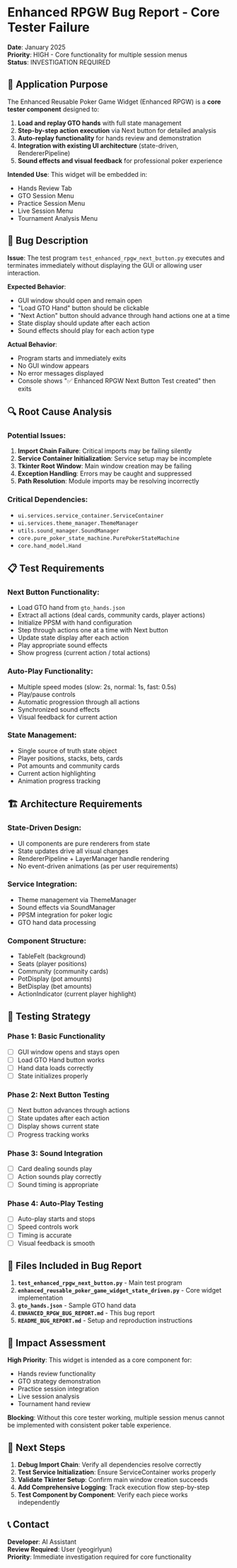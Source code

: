 # Enhanced RPGW Bug Report - Core Tester Failure
**Date**: January 2025  
**Priority**: HIGH - Core functionality for multiple session menus  
**Status**: INVESTIGATION REQUIRED  

## 🎯 **Application Purpose**

The Enhanced Reusable Poker Game Widget (Enhanced RPGW) is a **core tester component** designed to:

1. **Load and replay GTO hands** with full state management
2. **Step-by-step action execution** via Next button for detailed analysis
3. **Auto-replay functionality** for hands review and demonstration
4. **Integration with existing UI architecture** (state-driven, RendererPipeline)
5. **Sound effects and visual feedback** for professional poker experience

**Intended Use**: This widget will be embedded in:
- Hands Review Tab
- GTO Session Menu  
- Practice Session Menu
- Live Session Menu
- Tournament Analysis Menu

## 🐛 **Bug Description**

**Issue**: The test program `test_enhanced_rpgw_next_button.py` executes and terminates immediately without displaying the GUI or allowing user interaction.

**Expected Behavior**: 
- GUI window should open and remain open
- "Load GTO Hand" button should be clickable
- "Next Action" button should advance through hand actions one at a time
- State display should update after each action
- Sound effects should play for each action type

**Actual Behavior**:
- Program starts and immediately exits
- No GUI window appears
- No error messages displayed
- Console shows "✅ Enhanced RPGW Next Button Test created" then exits

## 🔍 **Root Cause Analysis**

### **Potential Issues**:

1. **Import Chain Failure**: Critical imports may be failing silently
2. **Service Container Initialization**: Service setup may be incomplete
3. **Tkinter Root Window**: Main window creation may be failing
4. **Exception Handling**: Errors may be caught and suppressed
5. **Path Resolution**: Module imports may be resolving incorrectly

### **Critical Dependencies**:
- `ui.services.service_container.ServiceContainer`
- `ui.services.theme_manager.ThemeManager` 
- `utils.sound_manager.SoundManager`
- `core.pure_poker_state_machine.PurePokerStateMachine`
- `core.hand_model.Hand`

## 📋 **Test Requirements**

### **Next Button Functionality**:
- Load GTO hand from `gto_hands.json`
- Extract all actions (deal cards, community cards, player actions)
- Initialize PPSM with hand configuration
- Step through actions one at a time with Next button
- Update state display after each action
- Play appropriate sound effects
- Show progress (current action / total actions)

### **Auto-Play Functionality**:
- Multiple speed modes (slow: 2s, normal: 1s, fast: 0.5s)
- Play/pause controls
- Automatic progression through all actions
- Synchronized sound effects
- Visual feedback for current action

### **State Management**:
- Single source of truth state object
- Player positions, stacks, bets, cards
- Pot amounts and community cards
- Current action highlighting
- Animation progress tracking

## 🏗️ **Architecture Requirements**

### **State-Driven Design**:
- UI components are pure renderers from state
- State updates drive all visual changes
- RendererPipeline + LayerManager handle rendering
- No event-driven animations (as per user requirements)

### **Service Integration**:
- Theme management via ThemeManager
- Sound effects via SoundManager
- PPSM integration for poker logic
- GTO hand data processing

### **Component Structure**:
- TableFelt (background)
- Seats (player positions)
- Community (community cards)
- PotDisplay (pot amounts)
- BetDisplay (bet amounts)
- ActionIndicator (current player highlight)

## 🧪 **Testing Strategy**

### **Phase 1: Basic Functionality**
- [ ] GUI window opens and stays open
- [ ] Load GTO Hand button works
- [ ] Hand data loads correctly
- [ ] State initializes properly

### **Phase 2: Next Button Testing**
- [ ] Next button advances through actions
- [ ] State updates after each action
- [ ] Display shows current state
- [ ] Progress tracking works

### **Phase 3: Sound Integration**
- [ ] Card dealing sounds play
- [ ] Action sounds play correctly
- [ ] Sound timing is appropriate

### **Phase 4: Auto-Play Testing**
- [ ] Auto-play starts and stops
- [ ] Speed controls work
- [ ] Timing is accurate
- [ ] Visual feedback is smooth

## 📁 **Files Included in Bug Report**

1. **`test_enhanced_rpgw_next_button.py`** - Main test program
2. **`enhanced_reusable_poker_game_widget_state_driven.py`** - Core widget implementation
3. **`gto_hands.json`** - Sample GTO hand data
4. **`ENHANCED_RPGW_BUG_REPORT.md`** - This bug report
5. **`README_BUG_REPORT.md`** - Setup and reproduction instructions

## 🚨 **Impact Assessment**

**High Priority**: This widget is intended as a core component for:
- Hands review functionality
- GTO strategy demonstration
- Practice session integration
- Live session analysis
- Tournament hand review

**Blocking**: Without this core tester working, multiple session menus cannot be implemented with consistent poker table experience.

## 🔧 **Next Steps**

1. **Debug Import Chain**: Verify all dependencies resolve correctly
2. **Test Service Initialization**: Ensure ServiceContainer works properly
3. **Validate Tkinter Setup**: Confirm main window creation succeeds
4. **Add Comprehensive Logging**: Track execution flow step-by-step
5. **Test Component by Component**: Verify each piece works independently

## 📞 **Contact**

**Developer**: AI Assistant  
**Review Required**: User (yeogirlyun)  
**Priority**: Immediate investigation required for core functionality
